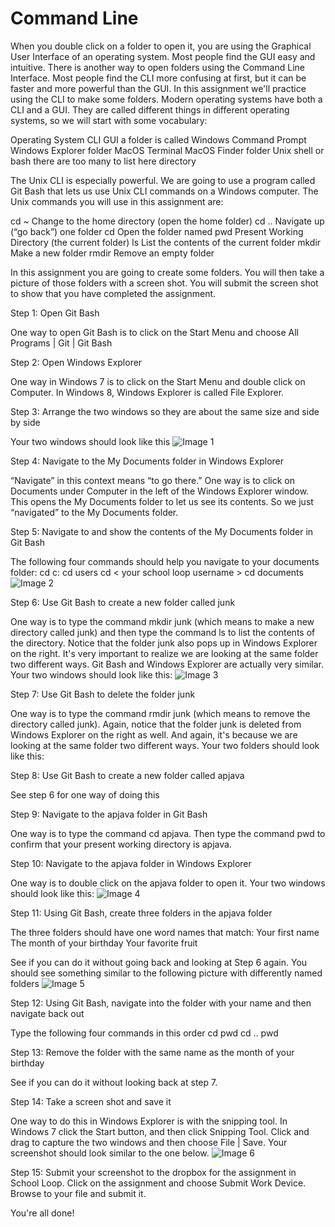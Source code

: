 Command Line
================

When you double click on a folder to open it, you are using the Graphical User Interface of an operating system. Most people find the GUI easy and intuitive. There is another way to open folders using the Command Line Interface. Most people find the CLI more confusing at first, but it can be faster and more powerful than the GUI. In this assignment we'll practice using the CLI to make some folders. Modern operating systems have both a CLI and a GUI. They are called different things in different operating systems, so we will start with some vocabulary:

Operating System	CLI					GUI							a folder is called
Windows				Command Prompt		Windows Explorer 				folder
MacOS				Terminal			MacOS Finder					folder
Unix 				shell or bash		there are too many to list here	directory

The Unix CLI is especially powerful. We are going to use a program called Git Bash that lets us use Unix CLI commands on a Windows computer. The Unix commands you will use in this assignment are:

cd ~					Change to the home directory (open the home folder)
cd ..					Navigate up (“go back”) one folder
cd <some folder>	Open the folder named <some folder>
pwd					Present Working Directory (the current folder)
ls						List the contents of the current folder 
mkdir					Make a new folder
rmdir					Remove an empty folder 

In this assignment you are going to create some folders. You will then take a picture of those folders with a screen shot. You will submit the screen shot to show that you have completed the assignment. 

Step 1: Open Git Bash

One way to open Git Bash is to click on the Start Menu and choose All Programs | Git | Git Bash

Step 2: Open Windows Explorer

One way in Windows 7 is to click on the Start Menu and double click on Computer. In Windows 8, Windows Explorer is called File Explorer.

Step 3: Arrange the two windows so they are about the same size and side by side

Your two windows should look like this
![Image 1](https://APCSLowell.github.com/images/CLI1.png)

Step 4: Navigate to the My Documents folder in Windows Explorer

“Navigate” in this context means “to go there.” One way is to click on Documents under Computer in the left of the Windows Explorer window. This opens the My Documents folder to let us see its contents. So we just “navigated” to the My Documents folder.

Step 5: Navigate to and show the contents of the My Documents folder in Git Bash

The following four commands should help you navigate to your documents folder:
cd c:
cd users
cd < your school loop username >
cd documents
![Image 2](https://APCSLowell.github.com/images/CLI2.png)

Step 6: Use Git Bash to create a new folder called junk

One way is to type the command mkdir junk (which means to make a new directory called junk) and then type the command ls to list the contents of the directory. Notice that the folder junk also pops up in Windows Explorer on the right. It's very important to realize we are looking at the same folder two different ways. Git Bash and Windows Explorer are actually very similar. Your two windows should look like this:
![Image 3](https://APCSLowell.github.com/images/CLI3.png)

Step 7: Use Git Bash to delete the folder  junk

One way is to type the command rmdir junk (which means to remove the directory called junk). Again, notice that the folder junk is deleted from Windows Explorer on the right as well. And again, it's because we are looking at the same folder two different ways.  Your two folders should look like this:


Step 8: Use Git Bash to create a new folder called apjava

See step 6 for one way of doing this

Step 9: Navigate to the apjava folder in Git Bash

One way is to type the command cd apjava. Then type the command pwd to confirm that your present working directory is apjava.

Step 10: Navigate to the apjava folder in Windows Explorer

One way is to double click on the apjava folder to open it. Your two windows should look like this:
![Image 4](https://APCSLowell.github.com/images/CLI4.png)

Step 11: Using Git Bash, create three folders in the apjava folder

The three folders should have one word names that match:
Your first name
The month of your birthday
Your favorite fruit

See if you can do it without going back and looking at Step 6 again. You should see something similar to the following picture with differently named folders
![Image 5](https://APCSLowell.github.com/images/CLI5.png)

Step 12: Using Git Bash, navigate into the folder with your name and then navigate back out

Type the following four commands in this order
cd <your first name>
pwd
cd ..
pwd

Step 13: Remove the folder with the same name as the month of your birthday

See if you can do it without looking back at step 7.

Step 14: Take a screen shot and save it

One way to do this in Windows Explorer is with the snipping tool. In Windows 7 click the Start button, and then click Snipping Tool. Click and drag to capture the two windows and then choose File | Save. Your screenshot should look similar to the one below.
![Image 6](https://APCSLowell.github.com/images/CLI6.png)

Step 15: Submit your screenshot to the dropbox for the assignment in School Loop. Click on the assignment and choose Submit Work Device. Browse to your file and submit it.

You're all done!